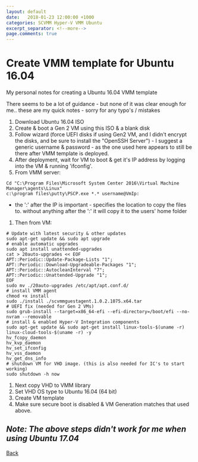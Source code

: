 ```yaml
---
layout: default
date:   2018-01-23 12:00:00 +1000
categories: SCVMM Hyper-V VMM Ubuntu
excerpt_separator: <!--more-->
page.comments: true
---
```

# Create VMM template for Ubuntu 16.04

My personal notes for creating a Ubuntu 16.04 VMM template
<!--more-->

There seems to be a lot of guidance - but none of it was clear enough for me.. these are my quick notes - sorry for any typo's / mistakes

1. Download Ubuntu 16.04 ISO
1. Create & boot a Gen 2 VM using this ISO & a blank disk
1. Follow wizard (force UEFI disks if using  Gen2 VM, and I didn't encrypt the disks, and be sure to install the "OpenSSH Server") - I suggest a generic username & password - as the one used here appears to still be there after VMM template is deployed.
1. After deployment, wait for VM to boot & get it's IP address by logging into the VM & running 'ifconfig'.
1. From VMM server:
```
Cd "C:\Program Files\Microsoft System Center 2016\Virtual Machine Manager\agents\Linux"
c:\program files\putty\PSCP.exe *.* username@VmIp:
```
   * the ':' after the IP is important - specifies the location to copy the files to. without anything after the ':' it will copy it to the users' home folder
1. Then from VM:
```
# Update with latest security & other updates
sudo apt-get update && sudo apt upgrade
# enable automatic upgrades
sudo apt install unattended-upgrades
cat > 20auto-upgrades << EOF
APT::Periodic::Update-Package-Lists "1";
APT::Periodic::Download-Upgradeable-Packages "1";
APT::Periodic::AutocleanInterval "7";
APT::Periodic::Unattended-Upgrade "1";
EOF
sudo mv ./20auto-upgrades /etc/apt/apt.conf.d/
# install VMM agent
chmod +x install
sudo ./install ./scvmmguestagent.1.0.2.1075.x64.tar
# UEFI fix (needed for Gen 2 VMs)
sudo grub-install --target=x86_64-efi --efi-directory=/boot/efi --no-nvram --removable
# install & enabled Hyper-V Integration components
sudo apt-get update && sudo apt-get install linux-tools-$(uname -r) linux-cloud-tools-$(uname -r) -y
hv_fcopy_daemon
hv_kvp_daemon
hv_set_ifconfig
hv_vss_daemon
hv_get_dns_info
# shutdown VM for VHD image. (this is also needed for IC's to start working)
sudo shutdown -h now
```

1. Next copy VHD to VMM library
1. Set VHD OS type to Ubuntu 16.04 (64 bit)
1. Create VM template
1. Make sure secure boot is disabled & VM Generation matches that used above.

## *Note: The above steps didn't work for me when using Ubuntu 17.04*

[Back](./index.md)
